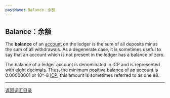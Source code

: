 ```yaml
---
postName: Balance：余额
---
```

## Balance：余额

The **balance** of an [account](../A/account) on the ledger is the sum of all deposits minus the sum of all withdrawals. As a degenerate case, it is sometimes useful to say that an account which is not present in the ledger has a balance of zero.

The balance of a ledger account is denominated in ICP and is represented with eight decimals. Thus, the minimum positive balance of an account is 0.00000001 or 10^-8 [ICP](../I/icp); this amount is sometimes referred to as one e8.


---
[返回词汇目录](../glossary)